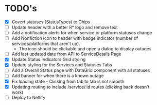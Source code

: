 # TODO's
- [x] Covert statuses (StatusTypes) to Chips
- [ ] Update header with a better R* logo and remove text
- [ ] Add a notification alerts for when service or platform statuses change
- [ ] Add Nonfiction icon to header with badge indicator (number of services/platforms that aren't up).
	- The icon should be clickable and open a dialog to display outages
- [ ] Add last updated date from API to ServiceDetails Page
- [x] Update Status Indicators Grid styling
- [x] Update styling for the Services and Statuses Tabs
- [ ] Add a Overall Status page with DataGrid component with all statuses
- [ ] Add banner for when there is a known outage
- [x] Fix loading state - Clicking from tab to tab is not smooth
- [x] Updating routing to include /service/:id routes (clicking back doesn't work)
- [ ] Deploy to Netlify